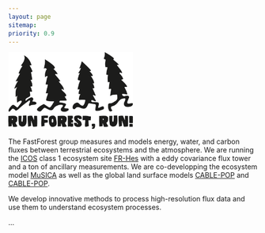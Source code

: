 ```yaml
---
layout: page
sitemap:
priority: 0.9
---
```


<div class="floated_img">
  <img src="images/run_forest_run_www.tenstickers-indonesia.com.png" style="width: 50%; height: 50%"/>
</div>

<div>
  <p>
  The FastForest group measures and models energy, water, and carbon fluxes between terrestrial ecosystems and the atmosphere. We are running the <a href="https://www.todo.com">ICOS</a> class 1 ecosystem site <a href="https://www.todo.com">FR-Hes</a> with a eddy covariance flux tower and a ton of ancillary measurements. We are co-developping the ecosystem model <a href="https://www.todo.com">MuSICA</a> as well as the global land surface models <a href="https://www.todo.com">CABLE-POP</a> and <a href="https://www.todo.com">CABLE-POP</a>.
  </p>

We develop innovative methods to process high-resolution flux data and use them to understand ecosystem processes.

  <p>
  
  </p>

  <p>...</p>
</div>
